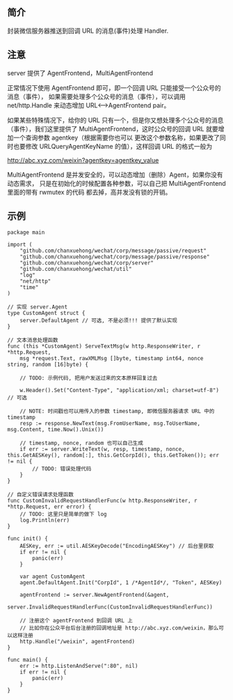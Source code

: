 ## 简介

封装微信服务器推送到回调 URL 的消息(事件)处理 Handler.

## 注意

server 提供了 AgentFrontend，MultiAgentFrontend

正常情况下使用 AgentFrontend 即可，即一个回调 URL 只能接受一个公众号的消息（事件），
如果需要处理多个公众号的消息（事件），可以调用 net/http.Handle 来动态增加 URL<-->AgentFrontend pair。

如果某些特殊情况下，给你的 URL 只有一个，但是你又想处理多个公众号的消息（事件），我们这里提供了
MultiAgentFrontend，这时公众号的回调 URL 就要增加一个查询参数 agentkey（根据需要你也可以
更改这个参数名称，如果更改了同时也要修改 URLQueryAgentKeyName 的值），这样回调 URL 的格式一般为

http://abc.xyz.com/weixin?agentkey=agentkey_value

MultiAgentFrontend 是并发安全的，可以动态增加（删除）Agent，如果你没有动态需求，
只是在初始化的时候配置各种参数，可以自己把 MultiAgentFrontend 里面的带有 rwmutex 的代码
都去掉，高并发没有锁的开销。

## 示例

```golang
package main

import (
	"github.com/chanxuehong/wechat/corp/message/passive/request"
	"github.com/chanxuehong/wechat/corp/message/passive/response"
	"github.com/chanxuehong/wechat/corp/server"
	"github.com/chanxuehong/wechat/util"
	"log"
	"net/http"
	"time"
)

// 实现 server.Agent
type CustomAgent struct {
	server.DefaultAgent // 可选, 不是必须!!! 提供了默认实现
}

// 文本消息处理函数
func (this *CustomAgent) ServeTextMsg(w http.ResponseWriter, r *http.Request,
	msg *request.Text, rawXMLMsg []byte, timestamp int64, nonce string, random [16]byte) {

	// TODO: 示例代码, 把用户发送过来的文本原样回复过去

	w.Header().Set("Content-Type", "application/xml; charset=utf-8") // 可选

	// NOTE: 时间戳也可以用传入的参数 timestamp, 即微信服务器请求 URL 中的 timestamp
	resp := response.NewText(msg.FromUserName, msg.ToUserName, msg.Content, time.Now().Unix())

	// timestamp, nonce, random 也可以自己生成
	if err := server.WriteText(w, resp, timestamp, nonce, this.GetAESKey(), random[:], this.GetCorpId(), this.GetToken()); err != nil {
		// TODO: 错误处理代码
	}
}

// 自定义错误请求处理函数
func CustomInvalidRequestHandlerFunc(w http.ResponseWriter, r *http.Request, err error) {
	// TODO: 这里只是简单的做下 log
	log.Println(err)
}

func init() {
	AESKey, err := util.AESKeyDecode("EncodingAESKey") // 后台里获取
	if err != nil {
		panic(err)
	}

	var agent CustomAgent
	agent.DefaultAgent.Init("CorpId", 1 /*AgentId*/, "Token", AESKey)

	agentFrontend := server.NewAgentFrontend(&agent,
		server.InvalidRequestHandlerFunc(CustomInvalidRequestHandlerFunc))

	// 注册这个 agentFrontend 到回调 URL 上
	// 比如你在公众平台后台注册的回调地址是 http://abc.xyz.com/weixin，那么可以这样注册
	http.Handle("/weixin", agentFrontend)
}

func main() {
	err := http.ListenAndServe(":80", nil)
	if err != nil {
		panic(err)
	}
}
```